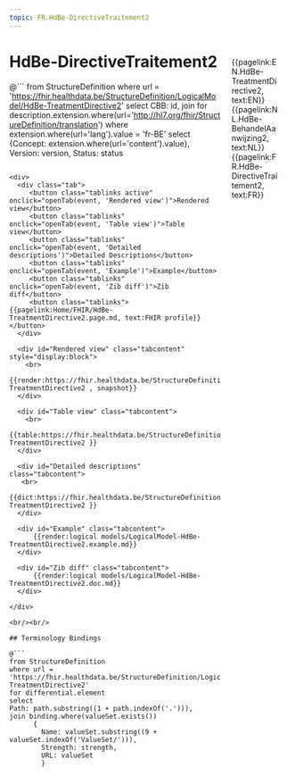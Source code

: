 ```yaml
---
topic: FR.HdBe-DirectiveTraitement2
---
```


<div style="float:right;width:85px;padding:10px;margin:10">
<p>{{pagelink:EN.HdBe-TreatmentDirective2, text:EN}}  {{pagelink:NL.HdBe-BehandelAanwijzing2, text:NL}}  {{pagelink:FR.HdBe-DirectiveTraitement2, text:FR}}<p>
</div>

# HdBe-DirectiveTraitement2



@```
from StructureDefinition
where url = 'https://fhir.healthdata.be/StructureDefinition/LogicalModel/HdBe-TreatmentDirective2'
select 
CBB: id,
join for description.extension.where(url='http://hl7.org/fhir/StructureDefinition/translation') where extension.where(url='lang').value = 'fr-BE' select {Concept: extension.where(url='content').value}, 
Version: version,
Status: status
```

<div>
  <div class="tab">
     <button class="tablinks active" onclick="openTab(event, 'Rendered view')">Rendered view</button>
     <button class="tablinks" onclick="openTab(event, 'Table view')">Table view</button>
     <button class="tablinks" onclick="openTab(event, 'Detailed descriptions')">Detailed Descriptions</button>
     <button class="tablinks" onclick="openTab(event, 'Example')">Example</button>
     <button class="tablinks" onclick="openTab(event, 'Zib diff')">Zib diff</button>
     <button class="tablinks">{{pagelink:Home/FHIR/HdBe-TreatmentDirective2.page.md, text:FHIR profile}}</button>
  </div>

  <div id="Rendered view" class="tabcontent" style="display:block">
    <br>
      {{render:https://fhir.healthdata.be/StructureDefinition/LogicalModel/HdBe-TreatmentDirective2 , snapshot}}
  </div>

  <div id="Table view" class="tabcontent">
    <br>
      {{table:https://fhir.healthdata.be/StructureDefinition/LogicalModel/HdBe-TreatmentDirective2 }}
  </div>

  <div id="Detailed descriptions" class="tabcontent">
   <br>
      {{dict:https://fhir.healthdata.be/StructureDefinition/LogicalModel/HdBe-TreatmentDirective2 }}
  </div>

  <div id="Example" class="tabcontent">
      {{render:logical models/LogicalModel-HdBe-TreatmentDirective2.example.md}}
  </div>

  <div id="Zib diff" class="tabcontent">
      {{render:logical models/LogicalModel-HdBe-TreatmentDirective2.doc.md}}
  </div>

</div>

<br/><br/> 

## Terminology Bindings

@```
from StructureDefinition
where url = 'https://fhir.healthdata.be/StructureDefinition/LogicalModel/HdBe-TreatmentDirective2'
for differential.element
select
Path: path.substring((1 + path.indexOf('.'))),
join binding.where(valueSet.exists())
      { 
        Name: valueSet.substring((9 + valueSet.indexOf('ValueSet/'))),
        Strength: strength,
        URL: valueSet
        }
```  